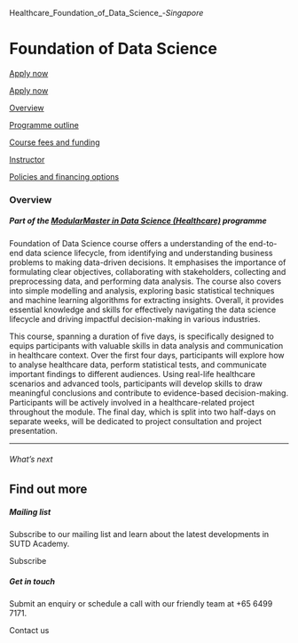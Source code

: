 Healthcare_Foundation_of_Data_Science_-_Singapore_



Foundation of Data Science
==========================

[Apply now](/admissions/academy/modular-master/register-your-interest-modularmaster-certificate-in-data-science/)




[Apply now](/admissions/academy/modular-master/register-your-interest-modularmaster-certificate-in-data-science/)

[Overview](/course/healthcare-foundation-of-data-science/#tabs)

[Programme outline](/course/healthcare-foundation-of-data-science/programme-outline/#tabs)

[Course fees and funding](/course/healthcare-foundation-of-data-science/course-fees-and-funding/#tabs)

[Instructor](/course/healthcare-foundation-of-data-science/instructor/#tabs)

[Policies and financing options](/course/healthcare-foundation-of-data-science/policies-and-financing-options/#tabs)

### Overview

##### **Part of the [ModularMaster in Data Science (Healthcare)](/course/modularmaster-in-data-science-healthcare/ "ModularMasters in Data Science") programme**

Foundation of Data Science course offers a understanding of the end-to-end data science lifecycle, from identifying and understanding business problems to making data-driven decisions. It emphasises the importance of formulating clear objectives, collaborating with stakeholders, collecting and preprocessing data, and performing data analysis. The course also covers into simple modelling and analysis, exploring basic statistical techniques and machine learning algorithms for extracting insights. Overall, it provides essential knowledge and skills for effectively navigating the data science lifecycle and driving impactful decision-making in various industries.

This course, spanning a duration of five days, is specifically designed to equips participants with valuable skills in data analysis and communication in healthcare context. Over the first four days, participants will explore how to analyse healthcare data, perform statistical tests, and communicate important findings to different audiences. Using real-life healthcare scenarios and advanced tools, participants will develop skills to draw meaningful conclusions and contribute to evidence-based decision-making. Participants will be actively involved in a healthcare-related project throughout the module. The final day, which is split into two half-days on separate weeks, will be dedicated to project consultation and project presentation.

---

###### What’s next

Find out more
-------------

##### Mailing list

Subscribe to our mailing list and learn about the latest developments in SUTD Academy.

Subscribe

##### Get in touch

Submit an enquiry or schedule a call with our friendly team at +65 6499 7171.

Contact us

